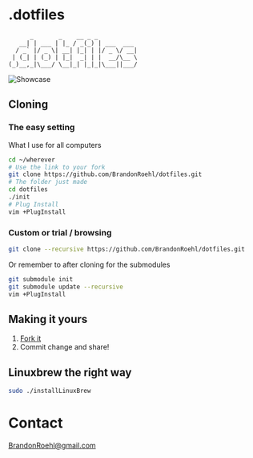 # .dotfiles
```
      _       _    __ _ _
   __| | ___ | |_ / _(_) | ___  ___
  / _` |/ _ \| __| |_| | |/ _ \/ __|
 | (_| | (_) | |_|  _| | |  __/\__ \
(_)__,_|\___/ \__|_| |_|_|\___||___/
```
![Showcase](showcase.gif?raw=true)
## Cloning
### The easy setting
What I use for all computers
```bash
cd ~/wherever
# Use the link to your fork
git clone https://github.com/BrandonRoehl/dotfiles.git
# The folder just made
cd dotfiles
./init
# Plug Install
vim +PlugInstall
```
### Custom or trial / browsing
```bash
git clone --recursive https://github.com/BrandonRoehl/dotfiles.git
```
Or remember to after cloning for the submodules
```bash
git submodule init
git submodule update --recursive
vim +PlugInstall
```
## Making it yours
1. [Fork it](https://github.com/BrandonRoehl/dotfiles/fork)
2. Commit change and share!

## Linuxbrew the right way
```bash
sudo ./installLinuxBrew
```

# Contact
[BrandonRoehl@gmail.com](mailto://brandonroehl@gmail.com)
